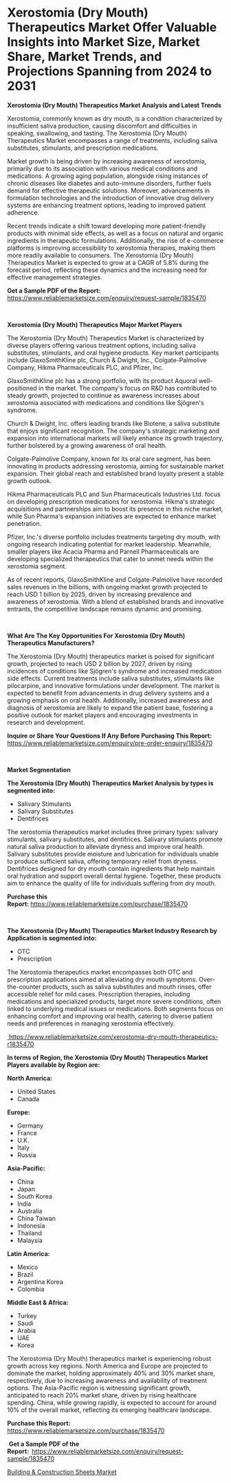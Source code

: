 <p><h1>Xerostomia (Dry Mouth) Therapeutics Market Offer Valuable Insights into Market Size, Market Share, Market Trends, and Projections Spanning from 2024 to 2031</h1></p><p><strong>Xerostomia (Dry Mouth) Therapeutics Market Analysis and Latest Trends</strong></p>
<p><p>Xerostomia, commonly known as dry mouth, is a condition characterized by insufficient saliva production, causing discomfort and difficulties in speaking, swallowing, and tasting. The Xerostomia (Dry Mouth) Therapeutics Market encompasses a range of treatments, including saliva substitutes, stimulants, and prescription medications. </p><p>Market growth is being driven by increasing awareness of xerostomia, primarily due to its association with various medical conditions and medications. A growing aging population, alongside rising instances of chronic diseases like diabetes and auto-immune disorders, further fuels demand for effective therapeutic solutions. Moreover, advancements in formulation technologies and the introduction of innovative drug delivery systems are enhancing treatment options, leading to improved patient adherence. </p><p>Recent trends indicate a shift toward developing more patient-friendly products with minimal side effects, as well as a focus on natural and organic ingredients in therapeutic formulations. Additionally, the rise of e-commerce platforms is improving accessibility to xerostomia therapies, making them more readily available to consumers. The Xerostomia (Dry Mouth) Therapeutics Market is expected to grow at a CAGR of 5.8% during the forecast period, reflecting these dynamics and the increasing need for effective management strategies.</p></p>
<p><strong>Get a Sample PDF of the Report:&nbsp;</strong> <a href="https://www.reliablemarketsize.com/enquiry/request-sample/1835470?utm_campaign=2015&utm_medium=2&utm_source=Github&utm_content=ia&utm_term=31122024&utm_id=xerostomia-dry-mouth-therapeutics">https://www.reliablemarketsize.com/enquiry/request-sample/1835470</a></p>
<p>&nbsp;</p>
<p><strong>Xerostomia (Dry Mouth) Therapeutics Major Market Players</strong></p>
<p><p>The Xerostomia (Dry Mouth) Therapeutics Market is characterized by diverse players offering various treatment options, including saliva substitutes, stimulants, and oral hygiene products. Key market participants include GlaxoSmithKline plc, Church & Dwight, Inc., Colgate-Palmolive Company, Hikma Pharmaceuticals PLC, and Pfizer, Inc.</p><p>GlaxoSmithKline plc has a strong portfolio, with its product Aquoral well-positioned in the market. The company's focus on R&D has contributed to steady growth, projected to continue as awareness increases about xerostomia associated with medications and conditions like Sjögren's syndrome.</p><p>Church & Dwight, Inc. offers leading brands like Biotene, a saliva substitute that enjoys significant recognition. The company's strategic marketing and expansion into international markets will likely enhance its growth trajectory, further bolstered by a growing awareness of oral health.</p><p>Colgate-Palmolive Company, known for its oral care segment, has been innovating in products addressing xerostomia, aiming for sustainable market expansion. Their global reach and established brand loyalty present a stable growth outlook.</p><p>Hikma Pharmaceuticals PLC and Sun Pharmaceuticals Industries Ltd. focus on developing prescription medications for xerostomia. Hikma's strategic acquisitions and partnerships aim to boost its presence in this niche market, while Sun Pharma's expansion initiatives are expected to enhance market penetration.</p><p>Pfizer, Inc.'s diverse portfolio includes treatments targeting dry mouth, with ongoing research indicating potential for market leadership. Meanwhile, smaller players like Acacia Pharma and Parnell Pharmaceuticals are developing specialized therapeutics that cater to unmet needs within the xerostomia segment.</p><p>As of recent reports, GlaxoSmithKline and Colgate-Palmolive have recorded sales revenues in the billions, with ongoing market growth projected to reach USD 1 billion by 2025, driven by increasing prevalence and awareness of xerostomia. With a blend of established brands and innovative entrants, the competitive landscape remains dynamic and promising.</p></p>
<p>&nbsp;</p>
<p><strong>What Are The Key Opportunities For Xerostomia (Dry Mouth) Therapeutics Manufacturers?</strong></p>
<p><p>The Xerostomia (Dry Mouth) therapeutics market is poised for significant growth, projected to reach USD 2 billion by 2027, driven by rising incidences of conditions like Sjögren's syndrome and increased medication side effects. Current treatments include saliva substitutes, stimulants like pilocarpine, and innovative formulations under development. The market is expected to benefit from advancements in drug delivery systems and a growing emphasis on oral health. Additionally, increased awareness and diagnosis of xerostomia are likely to expand the patient base, fostering a positive outlook for market players and encouraging investments in research and development.</p></p>
<p><strong>Inquire or Share Your Questions If Any Before Purchasing This Report:</strong> <a href="https://www.reliablemarketsize.com/enquiry/pre-order-enquiry/1835470?utm_campaign=2015&utm_medium=2&utm_source=Github&utm_content=ia&utm_term=31122024&utm_id=xerostomia-dry-mouth-therapeutics">https://www.reliablemarketsize.com/enquiry/pre-order-enquiry/1835470</a></p>
<p>&nbsp;</p>
<p><strong>Market Segmentation</strong></p>
<p><strong>The Xerostomia (Dry Mouth) Therapeutics Market Analysis by types is segmented into:</strong></p>
<p><ul><li>Salivary Stimulants</li><li>Salivary Substitutes</li><li>Dentifrices</li></ul></p>
<p><p>The xerostomia therapeutics market includes three primary types: salivary stimulants, salivary substitutes, and dentifrices. Salivary stimulants promote natural saliva production to alleviate dryness and improve oral health. Salivary substitutes provide moisture and lubrication for individuals unable to produce sufficient saliva, offering temporary relief from dryness. Dentifrices designed for dry mouth contain ingredients that help maintain oral hydration and support overall dental hygiene. Together, these products aim to enhance the quality of life for individuals suffering from dry mouth.</p></p>
<p><strong>Purchase this Report:&nbsp;</strong><a href="https://www.reliablemarketsize.com/purchase/1835470?utm_campaign=2015&utm_medium=2&utm_source=Github&utm_content=ia&utm_term=31122024&utm_id=xerostomia-dry-mouth-therapeutics">https://www.reliablemarketsize.com/purchase/1835470</a></p>
<p>&nbsp;</p>
<p><strong>The Xerostomia (Dry Mouth) Therapeutics Market Industry Research by Application is segmented into:</strong></p>
<p><ul><li>OTC</li><li>Prescription</li></ul></p>
<p><p>The Xerostomia therapeutics market encompasses both OTC and prescription applications aimed at alleviating dry mouth symptoms. Over-the-counter products, such as saliva substitutes and mouth rinses, offer accessible relief for mild cases. Prescription therapies, including medications and specialized products, target more severe conditions, often linked to underlying medical issues or medications. Both segments focus on enhancing comfort and improving oral health, catering to diverse patient needs and preferences in managing xerostomia effectively.</p></p>
<p><a href="https://www.reliablemarketsize.com/xerostomia-dry-mouth-therapeutics-r1835470?utm_campaign=2015&utm_medium=2&utm_source=Github&utm_content=ia&utm_term=31122024&utm_id=xerostomia-dry-mouth-therapeutics">&nbsp;https://www.reliablemarketsize.com/xerostomia-dry-mouth-therapeutics-r1835470</a></p>
<p><strong>In terms of Region, the Xerostomia (Dry Mouth) Therapeutics Market Players available by Region are:</strong></p>
<p>
    <p> <strong> North America: </strong>
        <ul>
            <li>United States</li>
            <li>Canada</li>
        </ul>
        </p> 
    <p> <strong> Europe: </strong>
        <ul>
            <li>Germany</li>
            <li>France</li>
            <li>U.K.</li>
            <li>Italy</li>
            <li>Russia</li>
        </ul>
        </p> 
    <p> <strong> Asia-Pacific: </strong>
        <ul>
            <li>China</li>
            <li>Japan</li>
            <li>South Korea</li>
            <li>India</li>
            <li>Australia</li>
            <li>China Taiwan</li>
            <li>Indonesia</li>
            <li>Thailand</li>
            <li>Malaysia</li>
        </ul>
        </p> 
    <p> <strong> Latin America: </strong>
        <ul>
            <li>Mexico</li>
            <li>Brazil</li>
            <li>Argentina Korea</li>
            <li>Colombia</li>
        </ul>
        </p> 
    <p> <strong> Middle East & Africa: </strong>
        <ul>
            <li>Turkey</li>
            <li>Saudi</li>
            <li>Arabia</li>
            <li>UAE</li>
            <li>Korea</li>
        </ul>
    </p>
    </p>
<p><p>The Xerostomia (Dry Mouth) therapeutics market is experiencing robust growth across key regions. North America and Europe are projected to dominate the market, holding approximately 40% and 30% market share, respectively, due to increasing awareness and availability of treatment options. The Asia-Pacific region is witnessing significant growth, anticipated to reach 20% market share, driven by rising healthcare spending. China, while growing rapidly, is expected to account for around 10% of the overall market, reflecting its emerging healthcare landscape.</p></p>
<p><strong>Purchase this Report: </strong><a href="https://www.reliablemarketsize.com/purchase/1835470?utm_campaign=2015&utm_medium=2&utm_source=Github&utm_content=ia&utm_term=31122024&utm_id=xerostomia-dry-mouth-therapeutics">https://www.reliablemarketsize.com/purchase/1835470</a></p>
<p>&nbsp;<strong>Get a Sample PDF of the Report:&nbsp;&nbsp;</strong><a href="https://www.reliablemarketsize.com/enquiry/request-sample/1835470?utm_campaign=2015&utm_medium=2&utm_source=Github&utm_content=ia&utm_term=31122024&utm_id=xerostomia-dry-mouth-therapeutics">https://www.reliablemarketsize.com/enquiry/request-sample/1835470</a></p>
<p><strong></strong></p>
<p><p><a href="https://github.com/santosh758595/Market-Research-Report-List-6/blob/main/building-construction-sheets-market.md?utm_campaign=2015&utm_medium=2&utm_source=Github&utm_content=ia&utm_term=31122024&utm_id=xerostomia-dry-mouth-therapeutics">Building & Construction Sheets Market</a></p></p>
